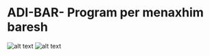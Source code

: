 # ADI-BAR- Program per menaxhim baresh

![alt text](https://github.com/ademvelika/ADI-BAR-/blob/master/main.PNG?raw=true)
![alt text](https://github.com/ademvelika/ADI-BAR-/blob/master/Items.PNG?raw=true)
